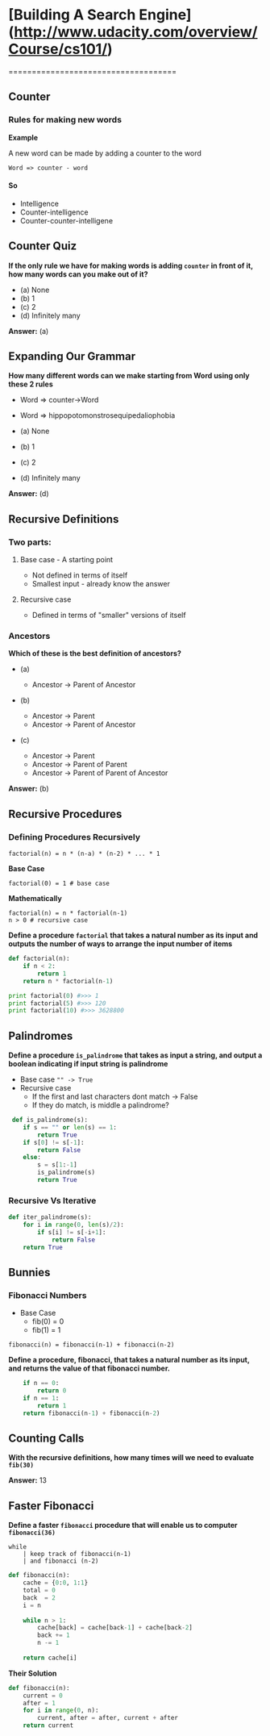 # [Building A Search Engine] (http://www.udacity.com/overview/Course/cs101/)

====================================

## Counter

### Rules for making new words

**Example**

 A new word can be made by adding a counter to the word

```
Word => counter - word
```

#### So

- Intelligence
- Counter-intelligence
- Counter-counter-intelligene

## Counter Quiz

**If the only rule we have for making words is adding `counter` in front of it, how many words can you make out of it?**

- (a) None
- (b) 1
- (c) 2
- (d) Infinitely many

**Answer:** (a)


## Expanding Our Grammar

**How many different words can we make starting from Word using only these 2 rules**

- Word => counter->Word
- Word => hippopotomonstrosequipedaliophobia

- (a) None
- (b) 1
- (c) 2
- (d) Infinitely many

**Answer:** (d)

## Recursive Definitions

### Two parts:

1. Base case - A starting point
    - Not defined in terms of itself
    - Smallest input - already know the answer

2. Recursive case
    - Defined in terms of "smaller" versions of itself 

### Ancestors

**Which of these is the best definition of ancestors?**

- (a) 
    - Ancestor -> Parent of Ancestor

- (b)
    - Ancestor -> Parent
    - Ancestor -> Parent of Ancestor

- (c)
    - Ancestor -> Parent
    - Ancestor -> Parent of Parent
    - Ancestor -> Parent of Parent of Ancestor

**Answer:** (b)

## Recursive Procedures

### Defining Procedures Recursively

```
factorial(n) = n * (n-a) * (n-2) * ... * 1
```

**Base Case**

```
factorial(0) = 1 # base case
```

**Mathematically**
```
factorial(n) = n * factorial(n-1)
n > 0 # recursive case
```

**Define a procedure `factorial` that takes a natural number as its input and outputs the number of ways to arrange the input number of items**

```python
def factorial(n):
    if n < 2:
        return 1
    return n * factorial(n-1)

print factorial(0) #>>> 1
print factorial(5) #>>> 120
print factorial(10) #>>> 3628800
```

## Palindromes

**Define a procedure `is_palindrome` that takes as input a string, and output a boolean indicating if input string is palindrome**

- Base case `"" -> True`
- Recursive case
    - If the first and last characters dont match -> False
    - If they do match, is middle a palindrome?

```python
 def is_palindrome(s):
    if s == "" or len(s) == 1:
        return True
    if s[0] != s[-1]:
        return False
    else:
        s = s[1:-1]
        is_palindrome(s)
        return True
 ``` 

### Recursive Vs Iterative

```python
def iter_palindrome(s):
    for i in range(0, len(s)/2):
        if s[i] != s[-i+1]:
            return False
    return True
```

## Bunnies

### Fibonacci Numbers

- Base Case
    - fib(0) = 0
    - fib(1) = 1

```
fibonacci(n) = fibonacci(n-1) + fibonacci(n-2)
```

**Define a procedure, fibonacci, that takes a natural number as its input, and returns the value of that fibonacci number.**

```python
    if n == 0:
        return 0
    if n == 1:
        return 1
    return fibonacci(n-1) + fibonacci(n-2)
```

## Counting Calls

**With the recursive definitions, how many times will we need to evaluate `fib(30)`**

**Answer:** 13

## Faster Fibonacci

**Define a faster `fibonacci` procedure that will enable us to computer `fibonacci(36)`**

```
while
    | keep track of fibonacci(n-1)
    | and fibonacci (n-2)
```

```python
def fibonacci(n):
    cache = {0:0, 1:1}
    total = 0
    back  = 2
    i = n
    
    while n > 1:
        cache[back] = cache[back-1] + cache[back-2]
        back += 1
        n -= 1
    
    return cache[i]
```

**Their Solution**

```python
def fibonacci(n):
    current = 0
    after = 1
    for i in range(0, n):
        current, after = after, current + after
    return current
```
